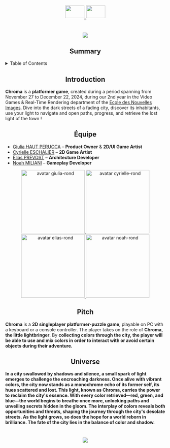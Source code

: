 <h1 align="center">
    <a href="https://github.com/Ecole-des-Nouvelles-Images/2024-Mobile-Clawster/blob/main/README.fr.md">
    <img src="https://github.com/user-attachments/assets/41b66b00-1f67-4793-bd92-24e4f4613b26" width="60" height="40">
  </a>
  <a href="https://github.com/Ecole-des-Nouvelles-Images/2024-Mobile-Clawster/blob/main/README.md">
    <img src="https://github.com/user-attachments/assets/8724f8b2-1eeb-402b-9584-50f07269331b" width="60" height="40">
  </a>
</h1>

<h1 align="center">
    <img src="https://github.com/user-attachments/assets/7297836c-85f9-4cbb-a341-8e219245c602">
  </a>

<h2 align="center">
  <strong>Summary</strong>
</h2>

<details>
  <summary>Table of Contents</summary>
  <ol>
    <li><a href="#introduction">Introduction</a></li>
    <li><a href="#équipe">Team</a></li>
    <li><a href="#pitch">Pitch</a></li>
    <li><a href="#univers">Universe</a></li>
  </ol>
</details>

<h2 id="introduction" align="center">
  <strong>Introduction</strong>  
</h2>
<p>
  <strong>Chroma</strong> is a <strong>platformer game</strong>, created during a period spanning from November 27 to December 22, 2024, during our 2nd year in the Video Games & Real-Time Rendering department of the <a href="https://github.com/Ecole-des-Nouvelles-Images">Ecole des Nouvelles Images</a>. Dive into the dark streets of a fading city, discover its inhabitants, use your light to navigate and open paths, progress, and retrieve the lost light of the town !
</p>

<h2 id="équipe" align="center">
  <strong>Équipe</strong>
</h2>
<ul>
  <li>
    <a href="https://github.com/GiuliaHP">Giulia HAUT PERUCCA</a> – <strong>Product Owner</strong> & <strong>2D/UI Game Artist</strong>
  </li>
  <li>
    <a href="https://github.com/Cyrielle-E">Cyrielle ESCHALIER</a> – <strong>2D Game Artist</strong>
  </li>
  <li>
    <a href="https://github.com/Elias-Pr">Elias PREVOST</a> – <strong>Architecture Developer</strong>
  </li>
    <li>
    <a href="https://github.com/NoahMil">Noah MILIANI</a> – <strong>Gameplay Developer</strong>
  </li>
</ul>

<div align="center">
  <a href="https://github.com/GiuliaHP">
    <img src="https://github.com/user-attachments/assets/050c3a0a-4467-45a6-847c-85183913477b" width="200px" alt="avatar giulia-rond">
  </a>
  <a href="https://github.com/Cyrielle-E">
    <img src="https://github.com/user-attachments/assets/9fafa3b0-4c0f-4500-b69a-04f4f2f2b274" width="200px" alt="avatar cyrielle-rond">
  </a>
  <a href="https://github.com/Elias-Pr">
    <img src="https://github.com/user-attachments/assets/38b85d7b-1b7f-4da7-936e-67a355151745" width="200px" alt="avatar elias-rond">
  </a>
  <a href="https://github.com/NoahMil">
    <img src="https://github.com/user-attachments/assets/2a66cfb4-db97-4eb6-b8aa-197e4ca7ca6a" width="200px" alt="avatar noah-rond">
  </a>
</div>


<h2 id="pitch" align="center">
  <strong>Pitch</strong>  
</h2>
<p>
 <strong>Chroma</strong> is a <strong>2D singleplayer platformer-puzzle game</strong>, playable on PC with a keyboard or a console controller. The player takes on the role of <strong>Chroma, the little lightbringer</strong>. By <strong>collecting colors through the city<strong>, the player will be able to <strong>use and mix colors</strong> in order to <strong>interact with or avoid certain objects</strong> during their adventure.
</p>

<h2 id="univers" align="center">
  <strong>Universe</strong>
</h2>
<p>
  In a city swallowed by shadows and silence, a <strong>small spark of light</strong> emerges to <strong>challenge the encroaching darkness</strong>. Once alive with vibrant colors, the city now stands as a monochrome echo of its former self, its hues <strong>scattered and lost</strong>. <strong>This light</strong>, known as <strong>Chroma</strong>, carries the power to reclaim the city's essence. With every color retrieved—<strong>red, green, and blue</strong>—the world begins to breathe once more, <strong>unlocking paths and unveiling secrets hidden in the gloom</strong>. The interplay of colors <strong>reveals both opportunities and threats</strong>, shaping the journey through the city's desolate streets. As the light grows, so does the hope for <strong>a world reborn in brilliance</strong>. The fate of the city lies in the balance of color and shadow.
</p>

<h1 align="center">
    <img src="https://github.com/user-attachments/assets/af7f8ac8-7127-4e3d-bb12-863378897002">
  </a>
